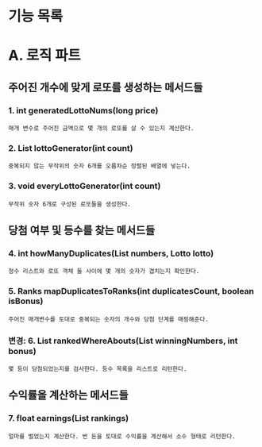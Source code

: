# 기능 목록

# A. 로직 파트

## 주어진 개수에 맞게 로또를 생성하는 메서드들

### 1. int generatedLottoNums(long price)

``매개 변수로 주어진 금액으로 몇 개의 로또를 살 수 있는지 계산한다.``

### 2. List<Integer> lottoGenerator(int count)

``중복되지 않는 무작위의 숫자 6개를 오름차순 정렬된 배열에 넣는다.``

### 3. void everyLottoGenerator(int count)

``무작위 숫자 6개로 구성된 로또들을 생성한다.``

## 당첨 여부 및 등수를 찾는 메서드들

### 4. int howManyDuplicates(List<Integer> numbers, Lotto lotto)

``정수 리스트와 로또 객체 둘 사이에 몇 개의 숫자가 겹치는지 확인한다.``

### 5. Ranks mapDuplicatesToRanks(int duplicatesCount, boolean isBonus)

``주어진 매개변수를 토대로 중복되는 숫자의 개수와 당첨 단계를 매핑해준다.``

### 변경: 6. List<Ranks> rankedWhereAbouts(List<Integer> winningNumbers, int bonus)
``몇 등이 당첨되었는지를 검사한다. 등수 목록을 리스트로 리턴한다.``

[//]: # (클래스로 빼야 하는지 여부를 생각해본다.)

## 수익률을 계산하는 메서드들

### 7. float earnings(List<Ranks> rankings)

``얼마를 벌었는지 계산한다. 번 돈을 토대로 수익률을 계산해서 소수 형태로 리턴한다.``


